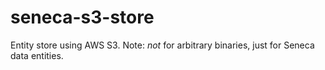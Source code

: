 # seneca-s3-store
Entity store using AWS S3. Note: *not* for arbitrary binaries, just for Seneca data entities.
